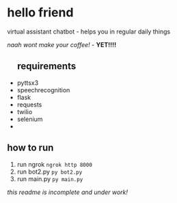 <h1> hello friend </h1>

virtual assistant chatbot - helps you in regular daily things


<i>naah wont make your coffee!</i> - <b>YET!!!!</b>

<ul>
<h2>requirements</h2>
  <li> pyttsx3</li>
  <li> speechrecognition</li>
  <li> flask</li>
  <li> requests</li>
  <li> twilio</li>
  <li> selenium</li>
  <li> </li>
</ul>

<h2> how to run </h2>
<ol>
  <li>run ngrok
    <code>ngrok http 8000</code></li>
  
  <li>run bot2.py
    <code>py bot2.py</code></li>
  
  <li>run main.py
    <code>py main.py</code></li>
    
</ol>

<em>this readme is incomplete and under work!</em>
